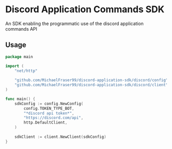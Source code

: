 # Discord Application Commands SDK
An SDK enabling the programmatic use of the discord application commands API

## Usage
```go
package main

import (
	"net/http"
	
	"github.com/MichaelFraser99/discord-application-sdk/discord/config"
	"github.com/MichaelFraser99/discord-application-sdk/discord/client"
)

func main() {
	sdkConfig := config.NewConfig(
		config.TOKEN_TYPE_BOT,
		"*discord api token*",
		"https://discord.com/api",
		http.DefaultClient,
	)
	
	sdkClient := client.NewClient(sdkConfig)
}
```